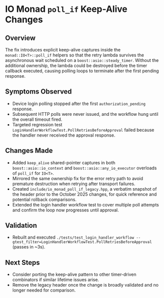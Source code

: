 # IO Monad `poll_if` Keep-Alive Changes

## Overview
The fix introduces explicit keep-alive captures inside the `monad::IO<T>::poll_if` helpers so that the retry lambda survives the asynchronous wait scheduled on a `boost::asio::steady_timer`. Without the additional ownership, the lambda could be destroyed before the timer callback executed, causing polling loops to terminate after the first pending response.

## Symptoms Observed
- Device login polling stopped after the first `authorization_pending` response.
- Subsequent HTTP polls were never issued, and the workflow hung until the overall timeout fired.
- Targeted regression test `LoginHandlerWorkflowTest.PollRetriesBeforeApproval` failed because the handler never received the approval response.

## Changes Made
- Added `keep_alive` shared-pointer captures in both `boost::asio::io_context` and `boost::asio::any_io_executor` overloads of `poll_if` for `IO<T>`.
- Mirrored the same ownership fix for the error retry path to avoid premature destruction when retrying after transport failures.
- Created `include/io_monad_poll_if_legacy.hpp`, a verbatim snapshot of the header prior to the October 2025 changes, for quick reference and potential rollback comparisons.
- Extended the login handler workflow test to cover multiple poll attempts and confirm the loop now progresses until approval.

## Validation
- Rebuilt and executed `./tests/test_login_handler_workflow --gtest_filter=LoginHandlerWorkflowTest.PollRetriesBeforeApproval` (passes in ~3s).

## Next Steps
- Consider porting the keep-alive pattern to other timer-driven combinators if similar lifetime issues arise.
- Remove the legacy header once the change is broadly validated and no longer needed for comparison.
